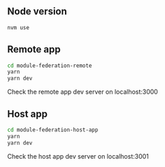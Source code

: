 ## Node version

```bash
nvm use
```

## Remote app

```bash
cd module-federation-remote
yarn
yarn dev
```

Check the remote app dev server on localhost:3000


## Host app


```bash
cd module-federation-host-app
yarn
yarn dev
```


Check the host app dev server on localhost:3001
